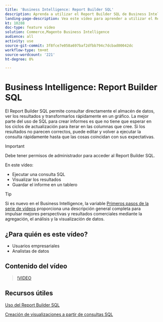 ```yaml
---
title: 'Business Intelligence: Report Builder SQL'
description: Aprenda a utilizar el Report Builder SQL de Business Intelligence para consultar directamente el almacén de datos, ver los resultados y transformarlos rápidamente en un gráfico.
landing-page-description: Vea este vídeo para aprender a utilizar el Report Builder SQL Business Intelligence para consultar directamente el almacén de datos, ver los resultados y transformarlos rápidamente en un gráfico.
kt: 10288
doc-type: feature video
solution: Commerce,Magento Business Intelligence
audience: all
activity: use
source-git-commit: 3f8fce7e058a697baf2dfbb794c7dcbad00042dc
workflow-type: tm+mt
source-wordcount: '221'
ht-degree: 0%

---
```


# Business Intelligence: Report Builder SQL

El Report Builder SQL permite consultar directamente el almacén de datos, ver los resultados y transformarlos rápidamente en un gráfico. La mejor parte del uso de SQL para crear informes es que no tiene que esperar en los ciclos de actualización para iterar en las columnas que cree. Si los resultados no parecen correctos, puede editar y volver a ejecutar la consulta rápidamente hasta que las cosas coincidan con sus expectativas.

>[!IMPORTANT]
>
>Debe tener permisos de administrador para acceder al Report Builder SQL.

En este vídeo:

- Ejecutar una consulta SQL
- Visualizar los resultados
- Guardar el informe en un tablero

>[!TIP]
>
>Si es nuevo en el Business Intelligence, la variable [Primeros pasos de la serie de vídeos](1-overview.md) proporciona una descripción general completa para impulsar mejores perspectivas y resultados comerciales mediante la agregación, el análisis y la visualización de datos.

## ¿Para quién es este vídeo?

- Usuarios empresariales
- Analistas de datos

## Contenido del vídeo

>[!VIDEO](https://video.tv.adobe.com/v/342406?quality=12&learn=on)

## Recursos útiles

[Uso del Report Builder SQL](https://docs.magento.com/mbi/data-analyst/dev-reports/sql-rpt-bldr.html)

[Creación de visualizaciones a partir de consultas SQL](https://docs.magento.com/mbi/tutorials/create-visuals-from-sql.html)
